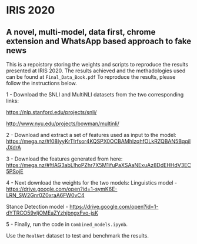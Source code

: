 # IRIS 2020
## A novel, multi-model, data first, chrome extension and WhatsApp based approach to fake news

This is a repoistory storing the weights and scripts to reproduce the results presented at IRIS 2020. 
The results achieved and the methadologies used can be found at ```Final_Data_Book.pdf```
To reproduce the results, please follow the instructions below. 

1 - Download the SNLI and MultiNLI datasets from the two corresponding links:

https://nlp.stanford.edu/projects/snli/

http://www.nyu.edu/projects/bowman/multinli/

2 - Download and extract a set of features used as input to the model: https://mega.nz/#!08IyyKrT!rfsor4KQSPX0OCBAMhIzqhfOLkRZQBAN5BqqiIJXdrA

3 - Download the features generated from here: https://mega.nz/#!tlAG3abL!hoPZhr7X5M1ifuPaXSAaNExuAz8DdEHHdV3EC5PSojE

4 - Next download the weights for the two models: 
   Linguistics model - https://drive.google.com/open?id=1-symK6E-LRN_SW2Gnr0Z0xraA6FW0vC4
   
   Stance Detection model - https://drive.google.com/open?id=1-dYTRCO59vIjOMEaZYzhjbngxFvo-jsK

5 - Finally, run the code in ```Combined_models.ipynb```. 

Use the ```RealNet``` dataset to test and benchmark the results. 

